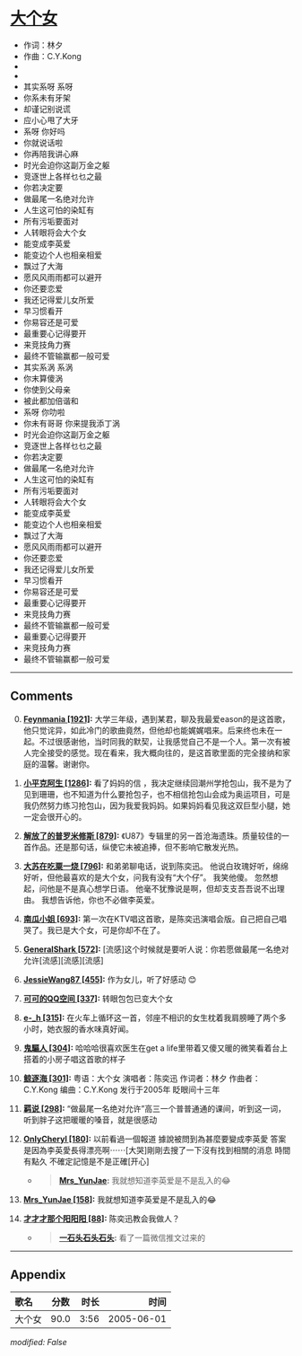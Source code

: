 # [大个女](https://music.163.com/song?id=66300)

* 作词：林夕
* 作曲：C.Y.Kong
*
*
* 其实系呀 系呀
* 你系未有牙架
* 却谨记别说谎
* 应小心甩了大牙
* 系呀 你好吗
* 你就说话啦
* 你再陪我讲心麻
* 时光会迫你这副万金之躯
* 竞逐世上各样乜乜之最
* 你若决定要
* 做最尾一名绝对允许
* 人生这可怕的染缸有
* 所有污垢要面对
* 人转眼将会大个女
* 能变成李英爱
* 能变边个人也相亲相爱
* 飘过了大海
* 愿风风雨雨都可以避开
* 你还要恋爱
* 我还记得爱儿女所爱
* 早习惯看开
* 你易容还是可爱
* 最重要心记得要开
* 来竞技角力赛
* 最终不管输赢都一般可爱
* 其实系涡 系涡
* 你末算傻涡
* 你使到父母亲
* 被此都加倍谐和
* 系呀 你叻啦
* 你未有哥哥 你来提我添丁涡
* 时光会迫你这副万金之躯
* 竞逐世上各样乜乜之最
* 你若决定要
* 做最尾一名绝对允许
* 人生这可怕的染缸有
* 所有污垢要面对
* 人转眼将会大个女
* 能变成李英爱
* 能变边个人也相亲相爱
* 飘过了大海
* 愿风风雨雨都可以避开
* 你还要恋爱
* 我还记得爱儿女所爱
* 早习惯看开
* 你易容还是可爱
* 最重要心记得要开
* 来竞技角力赛
* 最终不管输赢都一般可爱
* 最重要心记得要开
* 来竞技角力赛
* 最终不管输赢都一般可爱


---

## Comments
0. **[Feynmania \[1921\]](https://music.163.com/#/user/home?id=37044180):** 大学三年级，遇到某君，聊及我最爱eason的是这首歌，他只觉诧异，如此冷门的歌曲竟然，但他却也能娓娓唱来。后来终也未在一起。不过很感谢他，当时同我的默契，让我感觉自己不是一个人。第一次有被人完全接受的感觉。现在看来，我大概向往的，是这首歌里面的完全接纳和家庭的温馨。谢谢你。

1. **[小平克阿生 \[1286\]](https://music.163.com/#/user/home?id=9681639):** 看了妈妈的信 ，我决定继续回潮州学抢包山，我不是为了见到珊珊，也不知道为什么要抢包子，也不相信抢包山会成为奥运项目，可是我仍然努力练习抢包山，因为我爱我妈妈。如果妈妈看见我这双巨型小腿，她一定会很开心的。

2. **[解放了的普罗米修斯 \[879\]](https://music.163.com/#/user/home?id=77529086):** 《U87》专辑里的另一首沧海遗珠。质量较佳的一首作品。还是那句话，纵使它未被追捧，但不影响它散发光热。

3. **[大苏在吃粟一烧 \[796\]](https://music.163.com/#/user/home?id=68320201):** 和弟弟聊电话，说到陈奕迅。 他说白玫瑰好听，绵绵好听，但他最喜欢的是大个女，问我有没有“大个仔”。 我笑他傻。 忽然想起，问他是不是真心想学日语。 他毫不犹豫说是啊，但却支支吾吾说不出理由。 我想告诉他，你也不必做李英爱。

4. **[南瓜小姐 \[693\]](https://music.163.com/#/user/home?id=7024885):** 第一次在KTV唱这首歌，是陈奕迅演唱会版。自己把自己唱哭了。我已是大个女，可是你却不在了。

5. **[GeneralShark \[572\]](https://music.163.com/#/user/home?id=63475397):** [流感]这个时候就是要听人说：你若愿做最尾一名绝对允许[流感][流感][流感]

6. **[JessieWang87 \[455\]](https://music.163.com/#/user/home?id=28595188):** 作为女儿，听了好感动 😊

7. **[可可的QQ空间 \[337\]](https://music.163.com/#/user/home?id=85971494):** 转眼包包已变大个女

8. **[e-_h \[315\]](https://music.163.com/#/user/home?id=81109785):** 在火车上循环这一首，邻座不相识的女生枕着我肩膀睡了两个多小时，她衣服的香水味真好闻。

9. **[鬼驅人 \[304\]](https://music.163.com/#/user/home?id=53972196):** 哈哈哈很喜欢医生在get a life里带着又傻又暖的微笑看着台上搭着的小房子唱这首歌的样子

10. **[鲸逐海 \[301\]](https://music.163.com/#/user/home?id=575477962):** 粤语：大个女 演唱者：陈奕迅 作词者：林夕 作曲者：C.Y.Kong 编曲：C.Y.Kong 发行于2005年  眨眼间十三年

11. **[羁说 \[298\]](https://music.163.com/#/user/home?id=137637200):** “做最尾一名绝对允许”高三一个普普通通的课间，听到这一词，听到胖子这把暖暖的嗓音，就是很感动

12. **[OnlyCheryl \[180\]](https://music.163.com/#/user/home?id=32899312):** 以前看過一個報道 據說被問到為甚麼要變成李英愛 答案是因為李英愛長得漂亮啊⋯⋯[大哭]剛剛去搜了一下沒有找到相關的消息 時間有點久 不確定記憶是不是正確[开心]
	* > **[Mrs_YunJae](https://music.163.com/#/user/home?id=26148992):** 我就想知道李英爱是不是乱入的😂

13. **[Mrs_YunJae \[158\]](https://music.163.com/#/user/home?id=26148992):** 我就想知道李英爱是不是乱入的😂

14. **[才才才那个阳阳阳 \[88\]](https://music.163.com/#/user/home?id=104181855):** 陈奕迅教会我做人？
	* > **[一石头石头石头](https://music.163.com/#/user/home?id=269885971):** 看了一篇微信推文过来的



---

## Appendix

|歌名|分数|时长|时间|
|:---|:---:|---:|---:|
|大个女|90.0|3:56|2005-06-01

*modified: False*